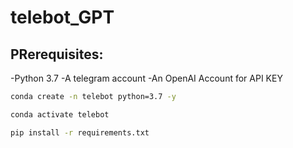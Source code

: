 # telebot_GPT

## PRerequisites:
-Python 3.7
-A telegram account
-An OpenAI Account for API KEY


```bash
conda create -n telebot python=3.7 -y
```


```bash
conda activate telebot
```

```bash
pip install -r requirements.txt
```